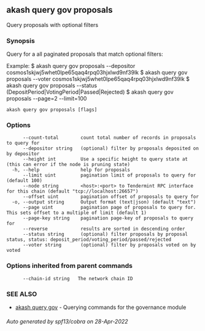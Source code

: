 ## akash query gov proposals

Query proposals with optional filters

### Synopsis

Query for a all paginated proposals that match optional filters:

Example:
$ akash query gov proposals --depositor cosmos1skjwj5whet0lpe65qaq4rpq03hjxlwd9nf39lk
$ akash query gov proposals --voter cosmos1skjwj5whet0lpe65qaq4rpq03hjxlwd9nf39lk
$ akash query gov proposals --status (DepositPeriod|VotingPeriod|Passed|Rejected)
$ akash query gov proposals --page=2 --limit=100

```
akash query gov proposals [flags]
```

### Options

```
      --count-total        count total number of records in proposals to query for
      --depositor string   (optional) filter by proposals deposited on by depositor
      --height int         Use a specific height to query state at (this can error if the node is pruning state)
  -h, --help               help for proposals
      --limit uint         pagination limit of proposals to query for (default 100)
      --node string        <host>:<port> to Tendermint RPC interface for this chain (default "tcp://localhost:26657")
      --offset uint        pagination offset of proposals to query for
  -o, --output string      Output format (text|json) (default "text")
      --page uint          pagination page of proposals to query for. This sets offset to a multiple of limit (default 1)
      --page-key string    pagination page-key of proposals to query for
      --reverse            results are sorted in descending order
      --status string      (optional) filter proposals by proposal status, status: deposit_period/voting_period/passed/rejected
      --voter string       (optional) filter by proposals voted on by voted
```

### Options inherited from parent commands

```
      --chain-id string   The network chain ID
```

### SEE ALSO

* [akash query gov](akash_query_gov.md)	 - Querying commands for the governance module

###### Auto generated by spf13/cobra on 28-Apr-2022
